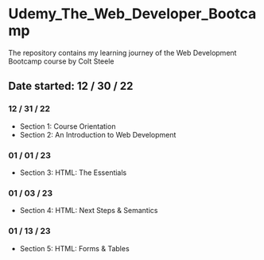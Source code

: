 # Udemy_The_Web_Developer_Bootcamp
  The repository contains my learning journey of the Web Development Bootcamp course by Colt Steele

## Date started: 12 / 30 / 22

### 12 / 31 / 22
* Section 1: Course Orientation
* Section 2: An Introduction to Web Development
### 01 / 01 / 23
* Section 3: HTML: The Essentials
### 01 / 03 / 23 
* Section 4: HTML: Next Steps & Semantics 
### 01 / 13 / 23
* Section 5: HTML: Forms & Tables 